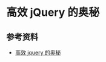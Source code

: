 # 高效 jQuery 的奥秘



## 参考资料

-   [高效 jquery 的奥秘](https://justjavac.com/javascript/2013/11/25/writing-better-jquery-code.html)
